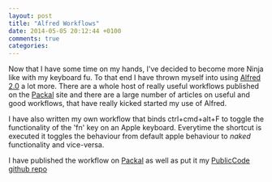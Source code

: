 ```yaml
---
layout: post
title: "Alfred Workflows"
date: 2014-05-05 20:12:44 +0100
comments: true
categories:
---
```


Now that I have some time on my hands, I've decided to become more Ninja like with my keyboard fu. To that end I have thrown myself into using [Alfred 2.0](http://alfredapp.com) a lot more. There are a whole host of really useful workflows published on the [Packal](http://www.packal.org/) site and there are a large number of articles on useful and good workflows, that have really kicked started my use of Alfred.

I have also written my own workflow that binds ctrl+cmd+alt+F to toggle the functionality of the 'fn' key on an Apple keyboard. Everytime the shortcut is executed it toggles the behaviour from default apple behaviour to *naked* functionality and vice-versa.

I have published the workflow on [Packal](http://www.packal.org/workflow/toggle-function-keys) as well as put it my [PublicCode github repo](https://github.com/clokey/PublicCode/tree/master/AlfredWorkflows)
